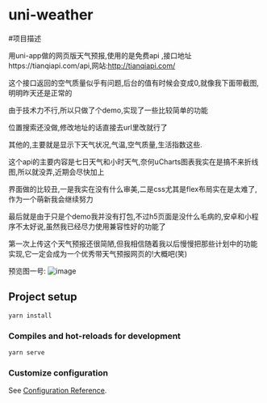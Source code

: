 # uni-weather

#项目描述

用uni-app做的网页版天气预报,使用的是免费api ,接口地址https://tianqiapi.com/api,网站:http://tianqiapi.com/

这个接口返回的空气质量似乎有问题,后台的值有时候会变成0,就像我下面带截图,明明昨天还是正常的

由于技术力不行,所以只做了个demo,实现了一些比较简单的功能

位置搜索还没做,修改地址的话直接去url里改就行了

其他的,主要就是显示下天气状况,气温,空气质量,生活指数这些.

这个api的主要内容是七日天气和小时天气,奈何uCharts图表我实在是搞不来折线图,所以就没弄,近期会尽快加上

界面做的比较丑,一是我实在没有什么审美,二是css尤其是flex布局实在是太难了,作为一个萌新我会继续努力

最后就是由于只是个demo我并没有打包,不过h5页面是没什么毛病的,安卓和小程序不太好说,虽然我已经尽力使用兼容性好的功能了

第一次上传这个天气预报还很简陋,但我相信随着我以后慢慢把那些计划中的功能实现,它一定会成为一个优秀带天气预报网页的!大概吧(笑)

预览图一号:
![image](https://github.com/Haru-Arashi/uni-weather/blob/master/src/static/uni-weather-demo1.jpg)
## Project setup
```
yarn install
```

### Compiles and hot-reloads for development
```
yarn serve
```

### Customize configuration
See [Configuration Reference](https://cli.vuejs.org/config/).
